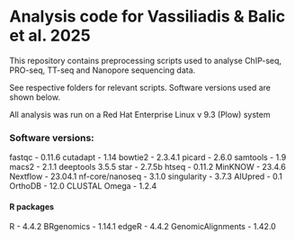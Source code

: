 # Analysis code for Vassiliadis & Balic et al. 2025

This repository contains preprocessing scripts used to analyse ChIP-seq, PRO-seq, TT-seq and Nanopore sequencing data. 

See respective folders for relevant scripts. Software versions used are shown below. 

All analysis was run on a Red Hat Enterprise Linux v 9.3 (Plow) system

### Software versions:

fastqc - 0.11.6
cutadapt - 1.14
bowtie2 - 2.3.4.1
picard - 2.6.0
samtools - 1.9
macs2 - 2.1.1
deeptools 3.5.5
star - 2.7.5b
htseq - 0.11.2
MinKNOW - 23.4.6
Nextflow - 23.04.1
nf-core/nanoseq - 3.1.0
singularity - 3.7.3
AIUpred - 0.1
OrthoDB - 12.0
CLUSTAL Omega - 1.2.4

#### R packages
R - 4.4.2
BRgenomics - 1.14.1
edgeR - 4.4.2
GenomicAlignments - 1.42.0

